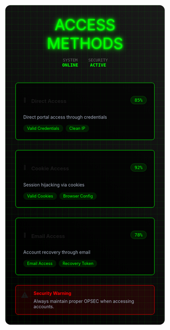<div class="access-container">
  <div class="cyber-grid"></div>
  <div class="header">
    <div class="neon-text">ACCESS METHODS</div>
    <div class="status-bar">
      <div class="status-item">
        <span class="label">SYSTEM</span>
        <span class="value">ONLINE</span>
      </div>
      <div class="status-item">
        <span class="label">SECURITY</span>
        <span class="value">ACTIVE</span>
      </div>
    </div>
  </div>

  <div class="methods-grid">
    <div class="method-card">
      <div class="card-header">
        <span class="icon">🔑</span>
        <h3>Direct Access</h3>
        <div class="success-rate">85%</div>
      </div>
      <div class="method-details">
        <p>Direct portal access through credentials</p>
        <div class="requirements">
          <span class="req">Valid Credentials</span>
          <span class="req">Clean IP</span>
        </div>
      </div>
      <div class="scan-line"></div>
    </div>
    <div class="method-card">
      <div class="card-header">
        <span class="icon">🍪</span>
        <h3>Cookie Access</h3>
        <div class="success-rate">92%</div>
      </div>
      <div class="method-details">
        <p>Session hijacking via cookies</p>
        <div class="requirements">
          <span class="req">Valid Cookies</span>
          <span class="req">Browser Config</span>
        </div>
      </div>
      <div class="scan-line"></div>
    </div>
    <div class="method-card">
      <div class="card-header">
        <span class="icon">📧</span>
        <h3>Email Access</h3>
        <div class="success-rate">78%</div>
      </div>
      <div class="method-details">
        <p>Account recovery through email</p>
        <div class="requirements">
          <span class="req">Email Access</span>
          <span class="req">Recovery Token</span>
        </div>
      </div>
      <div class="scan-line"></div>
    </div>
  </div>

  <div class="security-notice">
    <div class="notice-icon">⚠️</div>
    <div class="notice-content">
      <h4>Security Warning</h4>
      <p>Always maintain proper OPSEC when accessing accounts.</p>
    </div>
    <div class="notice-scanner"></div>
  </div>
</div>

<style>
.access-container {
  position: relative;
  padding: 2rem;
  background: linear-gradient(45deg, #000, #1a1a1a);
  border-radius: 1rem;
  margin: 2rem 0;
  overflow: hidden;
}

.cyber-grid {
  position: absolute;
  top: 0;
  left: 0;
  right: 0;
  bottom: 0;
  background: 
    linear-gradient(90deg, rgba(0, 255, 0, 0.1) 1px, transparent 1px),
    linear-gradient(rgba(0, 255, 0, 0.1) 1px, transparent 1px);
  background-size: 20px 20px;
  animation: gridScroll 20s linear infinite;
}

.header {
  text-align: center;
  margin-bottom: 3rem;
  position: relative;
  z-index: 1;
}

.neon-text {
  font-size: 3rem;
  color: #00ff00;
  text-shadow: 
    0 0 5px #00ff00,
    0 0 10px #00ff00,
    0 0 20px #00ff00;
  margin: 0;
}

.status-bar {
  display: flex;
  justify-content: center;
  gap: 2rem;
  margin-top: 1rem;
}

.status-item {
  display: flex;
  flex-direction: column;
  align-items: center;
}

.status-item .label {
  color: #666;
  font-size: 0.8rem;
  font-family: monospace;
}

.status-item .value {
  color: #00ff00;
  font-family: monospace;
  font-weight: bold;
}

.methods-grid {
  display: grid;
  grid-template-columns: repeat(auto-fit, minmax(300px, 1fr));
  gap: 2rem;
  position: relative;
  z-index: 1;
}

.method-card {
  background: rgba(0, 0, 0, 0.7);
  border: 1px solid #00ff00;
  border-radius: 0.5rem;
  padding: 1.5rem;
  position: relative;
  overflow: hidden;
}

.card-header {
  display: flex;
  align-items: center;
  gap: 1rem;
  margin-bottom: 1rem;
}

.success-rate {
  margin-left: auto;
  padding: 0.25rem 0.75rem;
  background: rgba(0, 255, 0, 0.1);
  border: 1px solid rgba(0, 255, 0, 0.2);
  border-radius: 1rem;
  color: #00ff00;
  font-family: monospace;
}

.method-details p {
  color: #a8b2c3;
  margin: 0 0 1rem 0;
}

.requirements {
  display: flex;
  gap: 0.5rem;
  flex-wrap: wrap;
}

.req {
  padding: 0.25rem 0.75rem;
  background: rgba(0, 255, 0, 0.1);
  border-radius: 1rem;
  font-size: 0.8rem;
  color: #00ff00;
}

.scan-line {
  position: absolute;
  top: 0;
  left: 0;
  width: 100%;
  height: 2px;
  background: #00ff00;
  opacity: 0.5;
  animation: scan 2s linear infinite;
}

.security-notice {
  display: flex;
  gap: 1rem;
  padding: 1rem;
  background: rgba(255, 0, 0, 0.1);
  border: 1px solid #ff0000;
  border-radius: 0.5rem;
  margin-top: 2rem;
  position: relative;
  overflow: hidden;
}

.notice-icon {
  font-size: 1.5rem;
}

.notice-content h4 {
  margin: 0 0 0.5rem 0;
  color: #ff0000;
}

.notice-content p {
  margin: 0;
  color: #a8b2c3;
}

.notice-scanner {
  position: absolute;
  top: 0;
  left: 0;
  width: 100%;
  height: 2px;
  background: linear-gradient(90deg, transparent, #ff0000, transparent);
  animation: scan 2s linear infinite;
}

@keyframes gridScroll {
  0% { transform: translate(0, 0); }
  100% { transform: translate(20px, 20px); }
}

@keyframes scan {
  0% { transform: translateY(-100%); }
  100% { transform: translateY(500%); }
}
</style>
